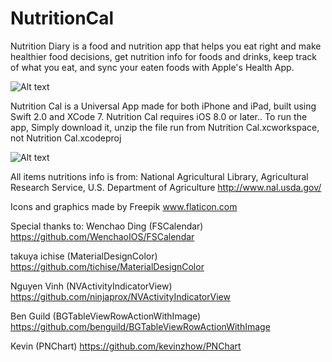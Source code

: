 # NutritionCal

Nutrition Diary is a food and nutrition app that helps you eat right and make healthier food decisions, get nutrition info for foods and drinks, keep track of what you eat, and sync your eaten foods with Apple's Health App.

![Alt text](https://github.com/omaralbeik/NutritionCal/blob/master/screenShots/readme_header.jpg "Nutrition Cal")

Nutrition Cal is a Universal App made for both iPhone and iPad, built using Swift 2.0 and XCode 7.
Nutrition Cal requires iOS 8.0 or later..
To run the app, Simply download it, unzip the file run from Nutrition Cal.xcworkspace, not Nutrition Cal.xcodeproj


![Alt text](https://github.com/omaralbeik/NutritionCal/blob/master/screenShots/tutorial.gif "Tutorial")

All items nutritions info is from: National Agricultural Library, Agricultural Research Service, U.S. Department of Agriculture
http://www.nal.usda.gov/

Icons and graphics made by Freepik
www.flaticon.com


Special thanks to:
Wenchao Ding (FSCalendar)
https://github.com/WenchaoIOS/FSCalendar

takuya ichise (MaterialDesignColor)
https://github.com/tichise/MaterialDesignColor

Nguyen Vinh (NVActivityIndicatorView)
https://github.com/ninjaprox/NVActivityIndicatorView

Ben Guild (BGTableViewRowActionWithImage)
https://github.com/benguild/BGTableViewRowActionWithImage

Kevin (PNChart)
https://github.com/kevinzhow/PNChart
